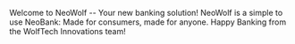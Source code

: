 Welcome to NeoWolf -- Your new banking solution!
NeoWolf is a simple to use NeoBank: Made for consumers, made for anyone.
Happy Banking from the WolfTech Innovations team!